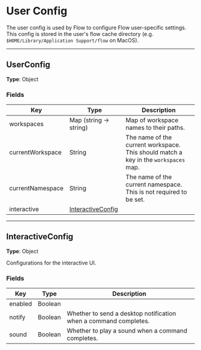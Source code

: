
[comment]: # (Documentation autogenerated by docsgen. Do not edit directly.)

# User Config

The user config is used by Flow to configure Flow user-specific settings.
This config is stored in the user's flow cache directory (e.g. `$HOME/Library/Application Support/flow` on MacOS). 


-------

## UserConfig

**Type**: Object



### Fields

| Key | Type | Description |
| ---- | ---- | ----------- |
| workspaces | Map (string -> string) | Map of workspace names to their paths. |
| currentWorkspace | String | The name of the current workspace. This should match a key in the `workspaces` map. |
| currentNamespace | String | The name of the current namespace. This is not required to be set. |
| interactive | [InteractiveConfig](#InteractiveConfig) |  |


-------
## InteractiveConfig

**Type**: Object

Configurations for the interactive UI.

### Fields

| Key | Type | Description |
| ---- | ---- | ----------- |
| enabled | Boolean |  |
| notify | Boolean | Whether to send a desktop notification when a command completes. |
| sound | Boolean | Whether to play a sound when a command completes. |




